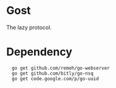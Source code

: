 Gost
=====

The lazy protocol.

# Dependency

```
  go get github.com/remeh/go-webserver
  go get github.com/bitly/go-nsq
  go get code.google.com/p/go-uuid
```

